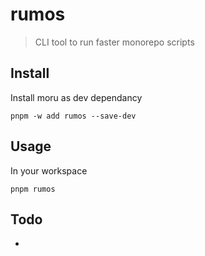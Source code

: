 # rumos

> CLI tool to run faster monorepo scripts

## Install

Install moru as dev dependancy

`pnpm -w add rumos --save-dev`


## Usage

In your workspace

`pnpm rumos`

## Todo

- 